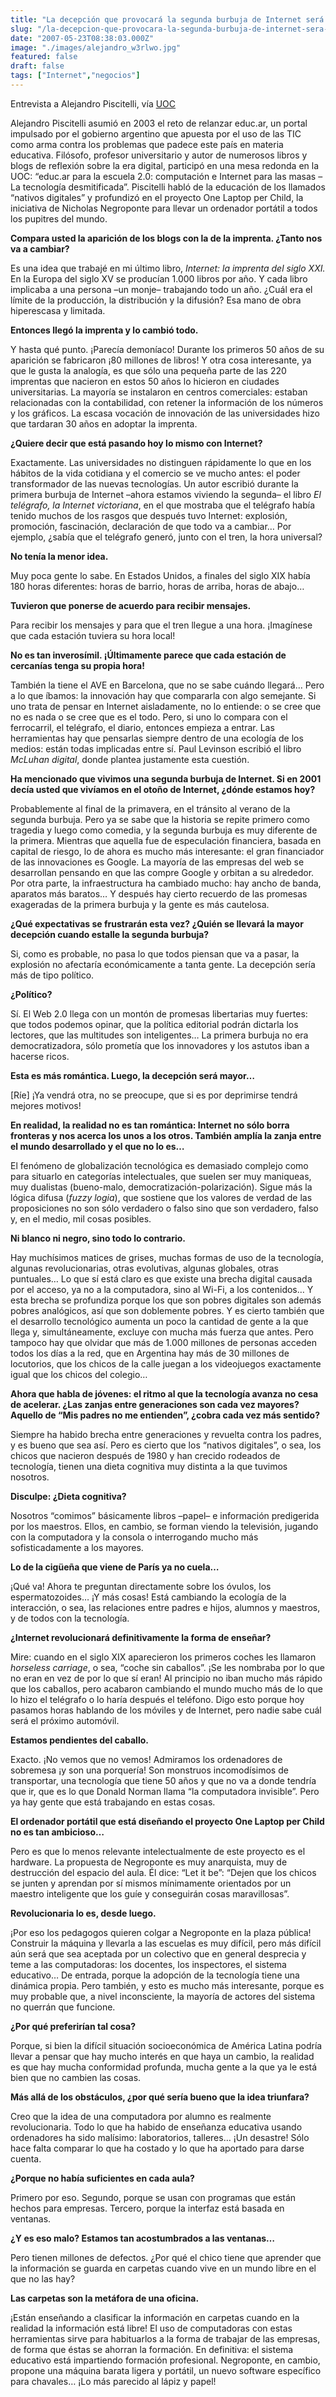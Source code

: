 ```yaml
---
title: "La decepción que provocará la segunda burbuja de Internet será más política que económica"
slug: "/la-decepcion-que-provocara-la-segunda-burbuja-de-internet-sera-mas-politica-que-economica"
date: "2007-05-23T08:38:03.000Z"
image: "./images/alejandro_w3rlwo.jpg"
featured: false
draft: false
tags: ["Internet","negocios"]
---
```



Entrevista a Alejandro Piscitelli, vía [UOC](http://www.uoc.edu/prensa/entrevistas/piscitelli.html)

Alejandro Piscitelli asumió en 2003 el reto de relanzar educ.ar, un portal impulsado por el gobierno argentino que apuesta por el uso de las TIC como arma contra los problemas que padece este país en materia educativa. Filósofo, profesor universitario y autor de numerosos libros y blogs de reflexión sobre la era digital, participó en una mesa redonda en la UOC: “educ.ar para la escuela 2.0: computación e Internet para las masas – La tecnología desmitificada”. Piscitelli habló de la educación de los llamados “nativos digitales” y profundizó en el proyecto One Laptop per Child, la iniciativa de Nicholas Negroponte para llevar un ordenador portátil a todos los pupitres del mundo.

**Compara usted la aparición de los blogs con la de la imprenta. ¿Tanto nos va a cambiar?**

Es una idea que trabajé en mi último libro, *Internet: la imprenta del siglo XXI.* En la Europa del siglo XV se producían 1.000 libros por año. Y cada libro implicaba a una persona –un monje– trabajando todo un año. ¿Cuál era el límite de la producción, la distribución y la difusión? Esa mano de obra hiperescasa y limitada.

**Entonces llegó la imprenta y lo cambió todo.**

Y hasta qué punto. ¡Parecía demoníaco! Durante los primeros 50 años de su aparición se fabricaron ¡80 millones de libros! Y otra cosa interesante, ya que le gusta la analogía, es que sólo una pequeña parte de las 220 imprentas que nacieron en estos 50 años lo hicieron en ciudades universitarias. La mayoría se instalaron en centros comerciales: estaban relacionadas con la contabilidad, con retener la información de los números y los gráficos. La escasa vocación de innovación de las universidades hizo que tardaran 30 años en adoptar la imprenta.

**¿Quiere decir que está pasando hoy lo mismo con Internet?**

Exactamente. Las universidades no distinguen rápidamente lo que en los hábitos de la vida cotidiana y el comercio se ve mucho antes: el poder transformador de las nuevas tecnologías. Un autor escribió durante la primera burbuja de Internet –ahora estamos viviendo la segunda– el libro *El telégrafo, la Internet victoriana*, en el que mostraba que el telégrafo había tenido muchos de los rasgos que después tuvo Internet: explosión, promoción, fascinación, declaración de que todo va a cambiar… Por ejemplo, ¿sabía que el telégrafo generó, junto con el tren, la hora universal?

**No tenía la menor idea.**

Muy poca gente lo sabe. En Estados Unidos, a finales del siglo XIX había 180 horas diferentes: horas de barrio, horas de arriba, horas de abajo…

**Tuvieron que ponerse de acuerdo para recibir mensajes.**

Para recibir los mensajes y para que el tren llegue a una hora. ¡Imagínese que cada estación tuviera su hora local!

**No es tan inverosímil. ¡Últimamente parece que cada estación de cercanías tenga su propia hora!**

También la tiene el AVE en Barcelona, que no se sabe cuándo llegará… Pero a lo que íbamos: la innovación hay que compararla con algo semejante. Si uno trata de pensar en Internet aisladamente, no lo entiende: o se cree que no es nada o se cree que es el todo. Pero, si uno lo compara con el ferrocarril, el telégrafo, el diario, entonces empieza a entrar. Las herramientas hay que pensarlas siempre dentro de una ecología de los medios: están todas implicadas entre sí. Paul Levinson escribió el libro *McLuhan digital*, donde plantea justamente esta cuestión.

**Ha mencionado que vivimos una segunda burbuja de Internet. Si en 2001 decía usted que vivíamos en el otoño de Internet, ¿dónde estamos hoy?**

Probablemente al final de la primavera, en el tránsito al verano de la segunda burbuja. Pero ya se sabe que la historia se repite primero como tragedia y luego como comedia, y la segunda burbuja es muy diferente de la primera. Mientras que aquella fue de especulación financiera, basada en capital de riesgo, lo de ahora es mucho más interesante: el gran financiador de las innovaciones es Google. La mayoría de las empresas del web se desarrollan pensando en que las compre Google y orbitan a su alrededor. Por otra parte, la infraestructura ha cambiado mucho: hay ancho de banda, aparatos más baratos… Y después hay cierto recuerdo de las promesas exageradas de la primera burbuja y la gente es más cautelosa.

**¿Qué expectativas se frustrarán esta vez? ¿Quién se llevará la mayor decepción cuando estalle la segunda burbuja?**

Si, como es probable, no pasa lo que todos piensan que va a pasar, la explosión no afectaría económicamente a tanta gente. La decepción sería más de tipo político.

**¿Político?**

Sí. El Web 2.0 llega con un montón de promesas libertarias muy fuertes: que todos podemos opinar, que la política editorial podrán dictarla los lectores, que las multitudes son inteligentes… La primera burbuja no era democratizadora, sólo prometía que los innovadores y los astutos iban a hacerse ricos.

**Esta es más romántica. Luego, la decepción será mayor…**

[Ríe] ¡Ya vendrá otra, no se preocupe, que si es por deprimirse tendrá mejores motivos!

**En realidad, la realidad no es tan romántica: Internet no sólo borra fronteras y nos acerca los unos a los otros. También amplía la zanja entre el mundo desarrollado y el que no lo es…**

El fenómeno de globalización tecnológica es demasiado complejo como para situarlo en categorías intelectuales, que suelen ser muy maniqueas, muy dualistas (bueno-malo, democratización-polarización). Sigue más la lógica difusa (*fuzzy logia*), que sostiene que los valores de verdad de las proposiciones no son sólo verdadero o falso sino que son verdadero, falso y, en el medio, mil cosas posibles.

**Ni blanco ni negro, sino todo lo contrario.**

Hay muchísimos matices de grises, muchas formas de uso de la tecnología, algunas revolucionarias, otras evolutivas, algunas globales, otras puntuales… Lo que sí está claro es que existe una brecha digital causada por el acceso, ya no a la computadora, sino al Wi-Fi, a los contenidos… Y esta brecha se profundiza porque los que son pobres digitales son además pobres analógicos, así que son doblemente pobres. Y es cierto también que el desarrollo tecnológico aumenta un poco la cantidad de gente a la que llega y, simultáneamente, excluye con mucha más fuerza que antes. Pero tampoco hay que olvidar que más de 1.000 millones de personas acceden todos los días a la red, que en Argentina hay más de 30 millones de locutorios, que los chicos de la calle juegan a los videojuegos exactamente igual que los chicos del colegio…

**Ahora que habla de jóvenes: el ritmo al que la tecnología avanza no cesa de acelerar. ¿Las zanjas entre generaciones son cada vez mayores? Aquello de “Mis padres no me entienden”, ¿cobra cada vez más sentido?**

Siempre ha habido brecha entre generaciones y revuelta contra los padres, y es bueno que sea así. Pero es cierto que los “nativos digitales”, o sea, los chicos que nacieron después de 1980 y han crecido rodeados de tecnología, tienen una dieta cognitiva muy distinta a la que tuvimos nosotros.

**Disculpe: ¿Dieta cognitiva?**

Nosotros “comimos” básicamente libros –papel– e información predigerida por los maestros. Ellos, en cambio, se forman viendo la televisión, jugando con la computadora y la consola o interrogando mucho más sofisticadamente a los mayores.

**Lo de la cigüeña que viene de París ya no cuela…**

¡Qué va! Ahora te preguntan directamente sobre los óvulos, los espermatozoides… ¡Y más cosas! Está cambiando la ecología de la interacción, o sea, las relaciones entre padres e hijos, alumnos y maestros, y de todos con la tecnología.

**¿Internet revolucionará definitivamente la forma de enseñar?**

Mire: cuando en el siglo XIX aparecieron los primeros coches les llamaron *horseless carriage*, o sea, “coche sin caballos”. ¡Se les nombraba por lo que no eran en vez de por lo que sí eran! Al principio no iban mucho más rápido que los caballos, pero acabaron cambiando el mundo mucho más de lo que lo hizo el telégrafo o lo haría después el teléfono. Digo esto porque hoy pasamos horas hablando de los móviles y de Internet, pero nadie sabe cuál será el próximo automóvil.

**Estamos pendientes del caballo.**

Exacto. ¡No vemos que no vemos! Admiramos los ordenadores de sobremesa ¡y son una porquería! Son monstruos incomodísimos de transportar, una tecnología que tiene 50 años y que no va a donde tendría que ir, que es lo que Donald Norman llama “la computadora invisible”. Pero ya hay gente que está trabajando en estas cosas.

**El ordenador portátil que está diseñando el proyecto One Laptop per Child no es tan ambicioso…**

Pero es que lo menos relevante intelectualmente de este proyecto es el hardware. La propuesta de Negroponte es muy anarquista, muy de destrucción del espacio del aula. Él dice: “Let it be”: “Dejen que los chicos se junten y aprendan por sí mismos mínimamente orientados por un maestro inteligente que los guíe y conseguirán cosas maravillosas”.

**Revolucionaria lo es, desde luego.**

¡Por eso los pedagogos quieren colgar a Negroponte en la plaza pública! Construir la máquina y llevarla a las escuelas es muy difícil, pero más difícil aún será que sea aceptada por un colectivo que en general desprecia y teme a las computadoras: los docentes, los inspectores, el sistema educativo… De entrada, porque la adopción de la tecnología tiene una dinámica propia. Pero también, y esto es mucho más interesante, porque es muy probable que, a nivel inconsciente, la mayoría de actores del sistema no querrán que funcione.

**¿Por qué preferirían tal cosa?**

Porque, si bien la difícil situación socioeconómica de América Latina podría llevar a pensar que hay mucho interés en que haya un cambio, la realidad es que hay mucha conformidad profunda, mucha gente a la que ya le está bien que no cambien las cosas.

**Más allá de los obstáculos, ¿por qué sería bueno que la idea triunfara?**

Creo que la idea de una computadora por alumno es realmente revolucionaria. Todo lo que ha habido de enseñanza educativa usando ordenadores ha sido malísimo: laboratorios, talleres… ¡Un desastre! Sólo hace falta comparar lo que ha costado y lo que ha aportado para darse cuenta.

**¿Porque no había suficientes en cada aula?**

Primero por eso. Segundo, porque se usan con programas que están hechos para empresas. Tercero, porque la interfaz está basada en ventanas.

**¿Y es eso malo? Estamos tan acostumbrados a las ventanas…**

Pero tienen millones de defectos. ¿Por qué el chico tiene que aprender que la información se guarda en carpetas cuando vive en un mundo libre en el que no las hay?

**Las carpetas son la metáfora de una oficina.**

¡Están enseñando a clasificar la información en carpetas cuando en la realidad la información está libre! El uso de computadoras con estas herramientas sirve para habituarlos a la forma de trabajar de las empresas, de forma que éstas se ahorran la formación. En definitiva: el sistema educativo está impartiendo formación profesional. Negroponte, en cambio, propone una máquina barata ligera y portátil, un nuevo software específico para chavales… ¡Lo más parecido al lápiz y papel!



